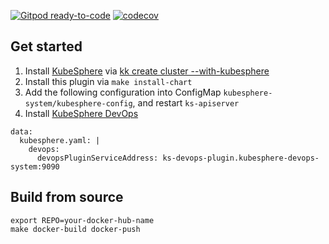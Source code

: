[![Gitpod ready-to-code](https://img.shields.io/badge/Gitpod-ready--to--code-blue?logo=gitpod)](https://gitpod.io/#https://github.com/kubesphere-sigs/ks-devops-plugin)
[![codecov](https://codecov.io/gh/kubesphere-sigs/ks-devops-plugin/branch/master/graph/badge.svg?token=XS8g2CjdNL)](https://codecov.io/gh/kubesphere-sigs/ks-devops-plugin)

## Get started

1. Install [KubeSphere](https://github.com/kubesphere/kubesphere) via [kk create cluster --with-kubesphere](https://github.com/kubesphere/kubekey/)
1. Install this plugin via `make install-chart`
1. Add the following configuration into ConfigMap `kubesphere-system/kubesphere-config`,
    and restart `ks-apiserver`
1. Install [KubeSphere DevOps](https://github.com/kubesphere-sigs/ks-devops)

```
data:
  kubesphere.yaml: |
    devops:
      devopsPluginServiceAddress: ks-devops-plugin.kubesphere-devops-system:9090
```

## Build from source

```
export REPO=your-docker-hub-name
make docker-build docker-push
```
